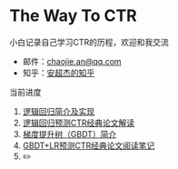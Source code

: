 # The Way To CTR
小白记录自己学习CTR的历程，欢迎和我交流
* 邮件：[chaojie.an@qq.com](chaojie.an@qq.com)
* 知乎：[安超杰的知乎](https://www.zhihu.com/people/yu-feng-er-xing-86)

当前进度<br/>
1. [逻辑回归简介及实现](https://github.com/crazycharles/TheWayToCTR/tree/master/逻辑回归简介及实现)
2. [逻辑回归预测CTR经典论文解读](https://github.com/crazycharles/TheWayToCTR/tree/master/逻辑回归预测CTR经典论文解读)
3. [梯度提升树（GBDT）简介](https://github.com/crazycharles/TheWayToCTR/tree/master/梯度提升树（GBDT）简介)
4. [GBDT+LR预测CTR经典论文阅读笔记](https://github.com/crazycharles/TheWayToCTR/tree/master/GBDT%2BLR预测CTR经典论文阅读笔记)
5. :pencil2:
